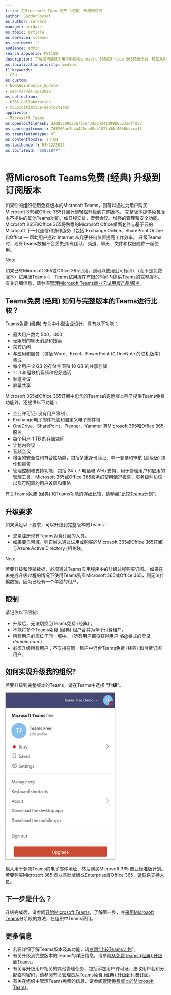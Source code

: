 ```yaml
---
title: 将Microsoft Teams免费 (经典) 升级到订阅
author: SerdarSoysal
ms.author: serdars
manager: serdars
ms.topic: article
ms.service: msteams
ms.reviewer: ''
audience: admin
search.appverid: MET150
description: 了解如何通过为用户购买Microsoft 365或Office 365订阅计划，轻松从免费版本的Microsoft Teams升级到完整版本。
ms.localizationpriority: medium
f1.keywords:
- CSH
ms.custom:
- NewAdminCenter_Update
- seo-marvel-apr2020
ms.collection:
- M365-collaboration
- m365initiative-deployteams
appliesto:
- Microsoft Teams
ms.openlocfilehash: d3d9520952cb7a5e47d064341d09b655336ffda3
ms.sourcegitcommit: 7d5266ae7e4a440ee45ab1873a30f4056bdcca1f
ms.translationtype: MT
ms.contentlocale: zh-CN
ms.lasthandoff: 04/22/2022
ms.locfileid: "65031877"
---
```

# <a name="upgrade-microsoft-teams-free-classic-to-subscription-version"></a>将Microsoft Teams免费 (经典) 升级到订阅版本

如果你的组织使用免费版本的Microsoft Teams，则可以通过为用户购买Microsoft 365或Office 365订阅计划轻松升级到完整版本。 完整版本提供免费版本不提供的其他Teams功能，如日程安排、音频会议、增强的管理和安全功能。 Microsoft 365和Office 365将熟悉的Microsoft Office桌面套件与基于云的 Microsoft 下一代通信和协作服务（包括 Exchange Online、SharePoint Online 和Office — 帮助用户通过 Internet 从几乎任何位置提高工作效率。 升级Teams时，现有Teams数据不会丢失;所有团队、频道、聊天、文件和权限随你一起使用。

> [!NOTE]
> 如果已有Microsoft 365或Office 365订阅，则可以使用公司标识) （而不是免费版本）试用版Teams (。 Teams试用版在有限的时间内提供Teams的完整版本。 有关详细信息，请参阅[管理Microsoft Teams商业云试用版产品/服务](./teams-exploratory.md)。

## <a name="how-does-teams-free-classic-compare-to-the-full-version-of-teams"></a>Teams免费 (经典) 如何与完整版本的Teams进行比较？

Teams免费 (经典) 专为中小型企业设计，具有以下功能：

- 最大用户数为 500，000
- 无限制的聊天消息和搜索
- 来宾访问
- 与应用和服务（包括 Word、Excel、PowerPoint 和 OneNote 的联机版本）集成
- 每个用户 2 GB 的存储空间和 10 GB 的共享存储
- 1：1 和组联机音频和视频通话
- 频道会议
- 屏幕共享

Microsoft 365或Office 365订阅中包含的Teams的完整版本除了提供Teams免费功能外，还提供以下功能：

- 企业许可证) 没有用户限制 (
- Exchange电子邮件托管和自定义电子邮件域
- OneDrive、SharePoint、Planner、Yammer 等Microsoft 365和Office 365服务
- 每个用户 1 TB 的存储空间
- 计划内会议
- 音频会议
- 增强的安全性和符合性功能，包括多重身份验证、单一登录和审核 (高级版) 操作和报告
- 管理控制和支持功能，包括 24 x 7 电话和 Web 支持、用于管理用户和应用的管理工具、Microsoft 365或Office 365服务的使用情况报告、服务级别协议以及可配置的用户设置和策略

有关Teams免费 (经典) 和Teams功能的详细比较，请参阅[“比较Teams计划](https://products.office.com/microsoft-teams/free)”。

## <a name="upgrade-requirements"></a>升级要求

如果满足以下要求，可以升级到完整版本的Teams：

- 您是注册现有Teams免费订阅的人员。
- 如果要自带域，则它尚未通过试用或购买的Microsoft 365或Office 365订阅) 与Azure Active Directory (相关联。

> [!NOTE]
> 若要升级和传输数据，必须通过Teams应用程序中的升级过程购买订阅。 如果在未完成升级过程的情况下使用Teams购买Microsoft 365或Office 365，则无法传输数据，因为已经有一个单独的租户。

## <a name="limitations"></a>限制

请记住以下限制:

- 升级后，无法切换回Teams免费 (经典) 。
- 不能将多个Teams免费 (经典) 租户合并为单个付费租户。
- 所有用户必须位于同一域中。  (所有用户都将获得用户 *名*@格式的登录 *domain.com*.) 
- 必须升级所有用户：不支持在同一租户中混合Teams免费 (经典) 和付费订阅用户。

## <a name="how-do-i-upgrade-my-organization"></a>如何实现升级我的组织?

若要升级到完整版本的Teams，请在Teams中选择 **“升级**”。

![显示“升级”按钮的屏幕截图。](media/teams-freemium-upgrade-image1.png)

输入用于登录Teams的电子邮件地址，然后购买Microsoft 365 商业标准版计划。 若要购买Microsoft 365 商业基础版版或Enterprise版Office 365，[请联系支持人员](https://portal.office.com/support/altusupport.aspx?app=teamsfreeupgrade)。

## <a name="whats-next"></a>下一步是什么？

升级完成后，请参阅[开始Microsoft Teams](get-started-with-teams-quick-start.md)，了解第一步，并[采用Microsoft Teams](adopt-microsoft-teams-landing-page.md)分阶段的方法，在组织中Teams采用。

## <a name="more-information"></a>更多信息

- 若要详细了解Teams版本及其功能，请[参阅“比较Teams计划](https://products.office.com/microsoft-teams/free)”。
- 有关升级到完整版本的Teams的详细信息，请参阅[从免费Teams (经典) 升级到Teams](https://support.office.com/article/Upgrade-from-Teams-free-to-Teams-29475bbd-a34f-4175-9b33-d44430f8ad39)。
- 有关与升级用户相关的其他管理任务，包括添加用户许可证、更改用户名和分配临时密码，请参阅有关[管理员从Teams免费 (经典) 升级到付费订阅](https://support.office.com/article/for-admins-upgrading-from-teams-free-to-a-paid-subscription-75a95e7f-001e-42d0-a787-ae8b992d5a52)。
- 有关在组织中管理Teams免费的信息，请参阅[管理免费版本的Microsoft Teams](manage-freemium.md)。
